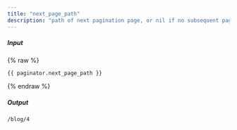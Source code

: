 ```yaml
---
title: "next_page_path"
description: "path of next pagination page, or nil if no subsequent page exists."
---
```

##### Input

{% raw %}
~~~liquid
{{ paginator.next_page_path }}
~~~
{% endraw %}

##### Output

~~~html
/blog/4
~~~
